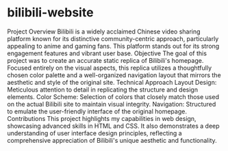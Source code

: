 # bilibili-website
Project Overview
Bilibili is a widely acclaimed Chinese video sharing platform known for its distinctive community-centric approach, particularly appealing to anime and gaming fans. This platform stands out for its strong engagement features and vibrant user base.
Objective
The goal of this project was to create an accurate static replica of Bilibili's homepage. Focused entirely on the visual aspects, this replica utilizes a thoughtfully chosen color palette and a well-organized navigation layout that mirrors the aesthetic and style of the original site.
Technical Approach
Layout Design: Meticulous attention to detail in replicating the structure and design elements.
Color Scheme: Selection of colors that closely match those used on the actual Bilibili site to maintain visual integrity.
Navigation: Structured to emulate the user-friendly interface of the original homepage.
Contributions
This project highlights my capabilities in web design, showcasing advanced skills in HTML and CSS. It also demonstrates a deep understanding of user interface design principles, reflecting a comprehensive appreciation of Bilibili's unique aesthetic and functionality.
